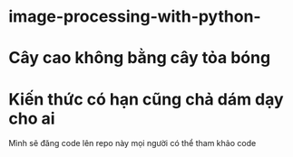 # image-processing-with-python-
# Cây cao không bằng cây tỏa bóng
# Kiến thức có hạn cũng chả dám dạy cho ai
Mình sẽ đăng code lên repo này mọi người có thể tham khảo code
